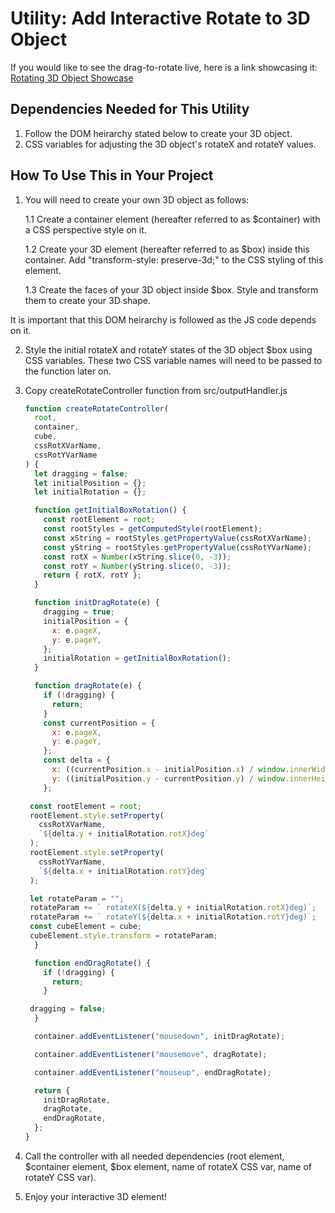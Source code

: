# Utility: Add Interactive Rotate to 3D Object

If you would like to see the drag-to-rotate live, here is a link showcasing it:
[Rotating 3D Object Showcase](https://cceph.github.io/utility-rotating-3d-object/)

## Dependencies Needed for This Utility

1. Follow the DOM heirarchy stated below to create your 3D object.
2. CSS variables for adjusting the 3D object's rotateX and rotateY values.

## How To Use This in Your Project

1. You will need to create your own 3D object as follows:

   1.1 Create a container element (hereafter referred to as $container) with a CSS perspective style on it.

   1.2 Create your 3D element (hereafter referred to as $box) inside this container. Add "transform-style: preserve-3d;" to the CSS styling of this element.

   1.3 Create the faces of your 3D object inside $box. Style and transform them to create your 3D shape.

It is important that this DOM heirarchy is followed as the JS code depends on it.

2. Style the initial rotateX and rotateY states of the 3D object $box using CSS variables. These two CSS variable names will need to be passed to the function later on.

3. Copy createRotateController function from src/outputHandler.js

   ```javascript
   function createRotateController(
     root,
     container,
     cube,
     cssRotXVarName,
     cssRotYVarName
   ) {
     let dragging = false;
     let initialPosition = {};
     let initialRotation = {};
   
     function getInitialBoxRotation() {
       const rootElement = root;
       const rootStyles = getComputedStyle(rootElement);
       const xString = rootStyles.getPropertyValue(cssRotXVarName);
       const yString = rootStyles.getPropertyValue(cssRotYVarName);
       const rotX = Number(xString.slice(0, -3));
       const rotY = Number(yString.slice(0, -3));
       return { rotX, rotY };
     }
   
     function initDragRotate(e) {
       dragging = true;
       initialPosition = {
         x: e.pageX,
         y: e.pageY,
       };
       initialRotation = getInitialBoxRotation();
     }
   
     function dragRotate(e) {
       if (!dragging) {
         return;
       }
       const currentPosition = {
         x: e.pageX,
         y: e.pageY,
       };
       const delta = {
         x: ((currentPosition.x - initialPosition.x) / window.innerWidth) * 360,
         y: ((initialPosition.y - currentPosition.y) / window.innerHeight) * 360,
       };

    const rootElement = root;
    rootElement.style.setProperty(
      cssRotXVarName,
      `${delta.y + initialRotation.rotX}deg`
    );
    rootElement.style.setProperty(
      cssRotYVarName,
      `${delta.x + initialRotation.rotY}deg`
    );

    let rotateParam = "";
    rotateParam += ` rotateX(${delta.y + initialRotation.rotX}deg)`;
    rotateParam += ` rotateY(${delta.x + initialRotation.rotY}deg)`;
    const cubeElement = cube;
    cubeElement.style.transform = rotateParam;
     }
   
     function endDragRotate() {
       if (!dragging) {
         return;
       }

    dragging = false;
     }

     container.addEventListener("mousedown", initDragRotate);
   
     container.addEventListener("mousemove", dragRotate);
   
     container.addEventListener("mouseup", endDragRotate);
   
     return {
       initDragRotate,
       dragRotate,
       endDragRotate,
     };
   }
   ```

5. Call the controller with all needed dependencies (root element, $container element, $box element, name of rotateX CSS var, name of rotateY CSS var).

6. Enjoy your interactive 3D element!
